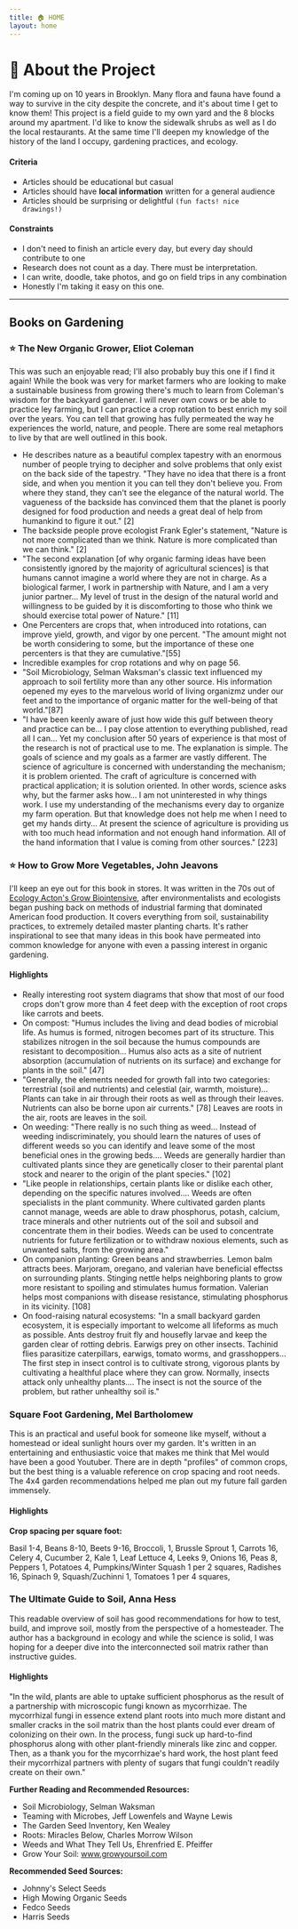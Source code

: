 ```yaml
---
title: 🏠 HOME 
layout: home
---
```


# 🌱 About the Project
I'm coming up on 10 years in Brooklyn. Many flora and fauna have found a way to survive in the city despite the concrete, and it's about time I get to know them! This project is a field guide to my own yard and the 8 blocks around my apartment. I'd like to know the sidewalk shrubs as well as I do the local restaurants. At the same time I'll deepen my knowledge of the history of the land I occupy, gardening practices, and ecology.

#### Criteria
- Articles should be educational but casual
- Articles should have **local information** written for a general audience
- Articles should be surprising or delightful <code>(fun facts! nice drawings!)</code>

#### Constraints
- I don't need to finish an article every day, but every day should contribute to one
- Research does not count as a day. There must be interpretation.
- I can write, doodle, take photos, and go on field trips in any combination
- Honestly I'm taking it easy on this one.

<!-- #### Todos: 
- Soil: Worm, Fungi
- Trees: Princess Tree
- Groundcover: Chickweed, Oxalis
- Herbs & Flowers: Snapdragon, Gypsophilia 
- Crops: Bush Beans
- Animals: Mourning Dove, American Robin -->
---


## Books on Gardening

### ⭐️ The New Organic Grower, Eliot Coleman
This was such an enjoyable read; I'll also probably buy this one if I find it again! While the book was very for market farmers who are looking to make a sustainable business from growing there's much to learn from Coleman's wisdom for the backyard gardener. I will never own cows or be able to practice ley farming, but I can practice a crop rotation to best enrich my soil over the years. You can tell that growing has fully permeated the way he experiences the world, nature, and people. There are some real metaphors to live by that are well outlined in this book. 

- He describes nature as a beautiful complex tapestry with an enormous number of people trying to decipher and solve problems that only exist on the back side of the tapestry. "They have no idea that there is a front side, and when you mention it you can tell they don't believe you. From where they stand, they can't see the elegance of the natural world. The vagueness of the backside has convinced them that the planet is poorly designed for food production and needs a great deal of help from humankind to figure it out." [2]
- The backside people prove ecologist Frank Egler's statement, "Nature is not more complicated than we think. Nature is more complicated than we can think." [2]
- "The second explanation [of why organic farming ideas have been consistently ignored by the majority of agricultural sciences] is that humans cannot imagine a world where they are not in charge. As a biological farmer, I work in partnership with Nature, and I am a very junior partner... My level of trust in the design of the natural world and willingness to be guided by it is discomforting to those who think we should exercise total power of Nature." [11]
- One Percenters are crops that, when introduced into rotations, can improve yield, growth, and vigor by one percent. "The amount might not be worth considering to some, but the importance of these one percenters is that they are cumulative."[55]
- Incredible examples for crop rotations and why on page 56.
- "Soil Microbiology, Selman Waksman's classic text influenced my approach to soil fertility more than any other source. His information oepened my eyes to the marvelous world of living organizmz under our feet and to the importance of organic matter for the well-being of that world."[87]
- "I have been keenly aware of just how wide this gulf between theory and practice can be... I pay close attention to everything published, read all I can... Yet my conclusion after 50 years of experience is that most of the research is not of practical use to me. The explanation is simple. The goals of science and my goals as a farmer are vastly different. The science of agriculture is concerned with understanding the mechanism; it is problem oriented. The craft of agriculture is concerned with practical application; it is solution oriented. In other words, science asks why, but the farmer asks how... I am not uninterested in why things work. I use my understanding of the mechanisms every day to organize my farm operation. But that knowledge does not help me when I need to get my hands dirty... At present the science of agriculture is providing us with too much head information and not enough hand information. All of the hand information that I value is coming from other sources." [223]

### ⭐️ How to Grow More Vegetables, John Jeavons
I'll keep an eye out for this book in stores. It was written in the 70s out of [Ecology Acton's Grow Biointensive](http://www.growbiointensive.org/), after environmentalists and ecologists began pushing back on methods of industrial farming that dominated American food production. It covers everything from soil, sustainability practices, to extremely detailed master planting charts. It's rather inspirational to see that many ideas in this book have permeated into common knowledge for anyone with even a passing interest in organic gardening.
#### Highlights
- Really interesting root system diagrams that show that most of our food crops don't grow more than 4 feet deep with the exception of root crops like carrots and beets.
- On compost: "Humus includes the living and dead bodies of microbial life. As humus is formed, nitrogen becomes part of its structure. This stabilizes nitrogen in the soil because the humus compounds are resistant to decomposition... Humus also acts as a site of nutrient absorption (accumulation of nutrients on its surface) and exchange for plants in the soil." [47]
- "Generally, the elements needed for growth fall into two categories: terrestrial (soil and nutrients) and celestial (air, warmth, moisture)... Plants can take in air through their roots as well as through their leaves. Nutrients can also be borne upon air currents." [78] Leaves are roots in the air, roots are leaves in the soil.
- On weeding: "There really is no such thing as weed... Instead of weeding indiscriminately, you should learn the natures of uses of different weeds so you can identify and leave some of the most beneficial ones in the growing beds.... Weeds are generally hardier than cultivated plants since they are genetically closer to their parental plant stock and nearer to the origin of the plant species." [102]
- "Like people in relationships, certain plants like or dislike each other, depending on the specific natures involved.... Weeds are often specialists in the plant community. Where cultivated garden plants cannot manage, weeds are able to draw phosphorus, potash, calcium, trace minerals and other nutrients out of the soil and subsoil and concentrate them in their bodies. Weeds can be used to concentrate nutrients for future fertilization or to withdraw noxious elements, such as unwanted salts, from the growing area."
- On companion planting: Green beans and strawberries. Lemon balm attracts bees. Marjoram, oregano, and valerian have beneficial effectss on surrounding plants. Stinging nettle helps neighboring plants to grow more resistant to spoiling and stimulates humus formation. Valerian helps most companions with disease resistance, stimulating phosphorus in its vicinity. [108]
- On food-raising natural ecosystems: "In a small backyard garden ecosystem, it is especially important to welcome all lifeforms as much as possible. Ants destroy fruit fly and housefly larvae and keep the garden clear of rotting debris. Earwigs prey on other insects. Tachinid flies parasitize caterpillars, earwigs, tomato worms, and grasshoppers... The first step in insect control is to cultivate strong, vigorous plants by cultivating a healthful place where they can grow. Normally, insects attack only unhealthy plants.... The insect is not the source of the problem, but rather unhealthy soil is."

### Square Foot Gardening, Mel Bartholomew
This is an practical and useful book for someone like myself, without a homestead or ideal sunlight hours over my garden. It's written in an entertaining and enthusiastic voice that makes me think that Mel would have been a good Youtuber. There are in depth "profiles" of common crops, but the best thing is a valuable reference on crop spacing and root needs.  The 4x4 garden recommendations helped me plan out my future fall garden immensely. 

#### Highlights
**Crop spacing per square foot:** 

Basil 1-4, Beans 8-10, Beets 9-16, Broccoli, 1, Brussle Sprout 1, Carrots 16, Celery 4, Cucumber 2, Kale 1, Leaf Lettuce 4, Leeks 9, Onions 16, Peas 8, Peppers 1, Potatoes 4, Pumpkins/Winter Squash 1 per 2 squares, Radishes 16, Spinach 9, Squash/Zuchinni 1, Tomatoes 1 per 4 squares,   

### The Ultimate Guide to Soil, Anna Hess
This readable overview of soil has good recommendations for how to test, build, and improve soil, mostly from the perspective of a homesteader. The author has a background in ecology and while the science is solid, I was hoping for a deeper dive into the interconnected soil matrix rather than instructive guides.
#### Highlights
"In the wild, plants are able to uptake sufficient phosphorus as the result of a partnership with microscopic fungi known as mycorrhizae. The mycorrhizal fungi in essence extend plant roots into much more distant and smaller cracks in the soil matrix than the host plants could ever dream of colonizing on their own. In the process, fungi suck up hard-to-find phosphorus along with other plant-friendly minerals like zinc and copper. Then, as a thank you for the mycorrhizae's hard work, the host plant feed their mycorrhizal partners with plenty of sugars that fungi couldn't readily create on their own."

**Further Reading and Recommended Resources:**
- Soil Microbiology, Selman Waksman
- Teaming with Microbes, Jeff Lowenfels and Wayne Lewis
- The Garden Seed Inventory, Ken Wealey
- Roots: Miracles Below, Charles Morrow Wilson
- Weeds and What They Tell Us, Ehrenfried E. Pfeiffer
- Grow Your Soil: www.growyoursoil.com

**Recommended Seed Sources:**
- Johnny's Select Seeds
- High Mowing Organic Seeds
- Fedco Seeds
- Harris Seeds
